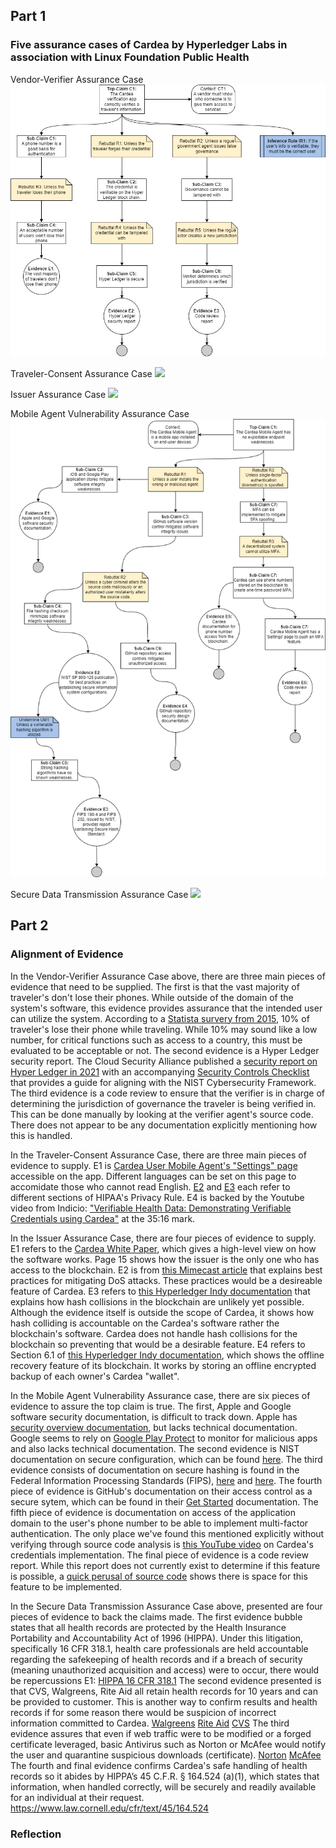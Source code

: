 ## Part 1

### Five assurance cases of Cardea by Hyperledger Labs in association with Linux Foundation Public Health
Vendor-Verifier Assurance Case 
![](https://github.com/hydra1114/Cool-Bikes-Software-Assurance-CYBR8420-850/blob/main/Assurance-Diagrams/Vendor%20Verifier%20Assurance%20Case%20Revised%202.jpg?raw=true)

Traveler-Consent Assurance Case
![](https://github.com/pdonahue28/Cool-Bikes-Software-Assurance-CYBR8420-850/blob/main/Assurance-Diagrams/AssuranceCaseRyan.png?raw=true)

Issuer Assurance Case
![](https://github.com/pdonahue28/Cool-Bikes-Software-Assurance-CYBR8420-850/blob/main/Assurance-Diagrams/Issuer%20Assurance%20Case-Daniel.drawio.png?raw=true)

Mobile Agent Vulnerability Assurance Case
![](https://github.com/hydra1114/Cool-Bikes-Software-Assurance-CYBR8420-850/blob/main/Assurance-Diagrams/AssuranceCasePerry.png?raw=true)

Secure Data Transmission Assurance Case
![](https://github.com/pdonahue28/Cool-Bikes-Software-Assurance-CYBR8420-850/blob/main/Assurance-Diagrams/loganstranglenAssuranceDiagram1.jpg?raw=true)

## Part 2

### Alignment of Evidence

In the Vendor-Verifier Assurance Case above, there are three main pieces of evidence that need to be supplied. The first is that the vast majority of traveler's don't lose their phones. While outside of the domain of the system's software, this evidence provides assurance that the intended user can utilize the system. According to a [Statista survery from 2015](https://www.statista.com/statistics/441650/items-lost-stolen-while-traveling/#:~:text=The%20statistic%20shows%20the%20share,a%20smartphone%20stolen%20whilst%20traveling.), 10% of traveler's lose their phone while traveling. While 10% may sound like a low number, for critical functions such as access to a country, this must be evaluated to be acceptable or not. The second evidence is a Hyper Ledger security report. The Cloud Security Alliance published a [security report on Hyper Ledger in 2021](https://theblockchaintest.com/uploads/resources/CSA%20-%20Hyperledger%20Fabric%2020%20Architecture%20Security%20Report%20-%202021.pdf) with an accompanying [Security Controls Checklist](https://cloudsecurityalliance.org/artifacts/hyperledger-fabric-2-0-architecture-security-controls-checklist/) that provides a guide for aligning with the NIST Cybersecurity Framework. The third evidence is a code review to ensure that the verifier is in charge of determining the jurisdiction of governance the traveler is being verified in. This can be done manually by looking at the verifier agent's source code. There does not appear to be any documentation explicitly mentioning how this is handled.

In the Traveler-Consent Assurance Case, there are three main pieces of evidence to supply. E1 is [Cardea User Mobile Agent's "Settings" page](https://github.com/hyperledger-labs/cardea-mobile-agent/blob/main/components/Settings/index.js) accessible on the app. Different languages can be set on this page to accomidate those who cannot read English. [E2](https://www.law.cornell.edu/cfr/text/18/3b.5) and [E3](https://www.law.cornell.edu/cfr/text/45/164.502) each refer to different sections of HIPAA's Privacy Rule. E4 is backed by the Youtube video from Indicio: ["Verifiable Health Data: Demonstrating Verifiable Credentials using Cardea"](https://www.youtube.com/watch?v=ruhnyMTqNog&list=LL&index=37&t=2337s) at the 35:16 mark. 

In the Issuer Assurance Case, there are four pieces of evidence to supply. E1 refers to the [Cardea White Paper](https://github.com/hyperledger-labs/cardea.app/blob/main/attachments/Cardea-White-Paper-V1.0.pdf), which gives a high-level view on how the software works. Page 15 shows how the issuer is the only one who has access to the blockchain. E2 is from [this Mimecast article](https://www.mimecast.com/blog/what-is-dos-attack-and-how-to-prevent-it/) that explains best practices for mitigating DoS attacks. These practices would be a desireable feature of Cardea. E3 refers to [this Hyperledger Indy documentation](https://hyperledger.github.io/indy-did-method/#uniqueness-of-dids) that explains how hash collisions in the blockchain are unlikely yet possible. Although the evidence itself is outside the scope of Cardea, it shows how hash colliding is accountable on the Cardea's software rather the blockchain's software. Cardea does not handle hash collisions for the blockchain so preventing that would be a desirable feature. E4 refers to Section 6.1 of [this Hyperledger Indy documentation](https://hyperledger-indy.readthedocs.io/projects/sdk/en/latest/docs/design/005-dkms/DKMS%20Design%20and%20Architecture%20V3.html?highlight=backup#offline-recovery), which shows the offline recovery feature of its blockchain. It works by storing an offline encrypted backup of each owner's Cardea "wallet". 

In the Mobile Agent Vulnerability Assurance case, there are six pieces of evidence to assure the top claim is true. The first, Apple and Google software 
security documentation, is difficult to track down. Apple has [security overview documentation](https://support.apple.com/guide/security/app-security-overview-sec35dd877d0/web), but lacks technical documentation. Google seems to rely on [Google Play Protect](https://developers.google.com/android/play-protect) to monitor for malicious apps and also lacks technical documentation. The second evidence is NIST documentation on secure configuration, which can be found [here](https://nvlpubs.nist.gov/nistpubs/SpecialPublications/NIST.SP.800-128.pdf). The third evidence consists of documentation on secure hashing is found in the Federal Information Processing Standards (FIPS), [here](https://nvlpubs.nist.gov/nistpubs/FIPS/NIST.FIPS.180-4.pdf) and [here](https://nvlpubs.nist.gov/nistpubs/fips/nist.fips.202.pdf). The fourth piece of evidence is GitHub's documentation on their access control as a secure sytem, which can be found in their [Get Started](https://docs.github.com/en/get-started/learning-about-github/access-permissions-on-github) documentation. The fifth piece of evidence is documentation on access of the application domain to the user's phone number to be able to implement multi-factor authentication. The only place we've found this mentioned explicitly without verifying through source code analysis is [this YouTube video](https://www.youtube.com/watch?v=ruhnyMTqNog&list=LL&index=37&t=2337s) on Cardea's credentials implementation. The final piece of evidence is a code review report. While this report does not currently exist to determine if this feature is possible, a [quick perusal of source code](https://github.com/hyperledger-labs/cardea-mobile-agent/blob/main/components/Settings/index.js) shows there is space for this feature to be implemented.

In the Secure Data Transmission Assurance Case above, presented are four pieces of evidence to back the claims made. The first evidence bubble states that all health records are protected by the Health Insurance Portability and Accountability Act of 1996 (HIPPA). Under this litigation, specifically 16 CFR 318.1, health care professionals are held accountable regarding the safekeeping of health records and if a breach of security (meaning unauthorized acquisition and access) were to occur, there would be repercussions E1: [HIPPA 16 CFR 318.1](https://www.ecfr.gov/current/title-16/chapter-I/subchapter-C/part-318) 
The second evidence presented is that CVS, Walgreens, Rite Aid all retain health records for 10 years and can be provided to customer. This is another way to confirm results and health records if for some reason there would be suspicion of incorrect information committed to Cardea.
[Walgreens](https://www.walgreens.com/topic/pharmacy/healthcare-clinic/patient-resources-and-forms.jsp#:~:text=An%20electronic%20medical%20record%20is,medical%20records%20are%20being%20requested)
[Rite Aid](https://www.riteaid.com/legal/request-records#:~:text=You%20can%20request%20copies%20of,through%20a%20Chrome%20web%20browser)
[CVS](https://care.cvs.com/care-navigation/#/home)
The third evidence assures that even if web traffic were to be modified or a forged certificate leveraged, basic Antivirus such as Norton or McAfee would notify the user and quarantine suspicious downloads (certificate).
[Norton](https://support.norton.com/sp/en/us/home/current/solutions/v80629965)
[McAfee](https://www.mcafee.com/support/?articleId=TS102131&page=shell&shell=article-view )
The fourth and final evidence confirms Cardea's safe handling of health records so it abides by HIPPA’s 45 C.F.R. § 164.524 (a)(1), which states that information, when handled correctly, will be securely and readily available for an individual at their request.
https://www.law.cornell.edu/cfr/text/45/164.524 

### Reflection


